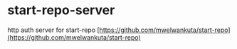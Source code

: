 # start-repo-server

http auth server for start-repo [https://github.com/mwelwankuta/start-repo](https://github.com/mwelwankuta/start-repo)